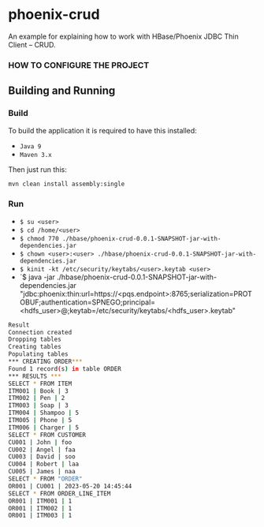 # phoenix-crud
An example for explaining how to work with HBase/Phoenix JDBC Thin Client – CRUD.

### HOW TO CONFIGURE THE PROJECT

## Building and Running

### Build
To build the application it is required to have this installed:
- `Java 9`
- `Maven 3.x`

Then just run this:
```sh
mvn clean install assembly:single
```

### Run
- `$ su <user>`
- `$ cd /home/<user>`
- `$ chmod 770 ./hbase/phoenix-crud-0.0.1-SNAPSHOT-jar-with-dependencies.jar`
- `$ chown <user>:<user> ./hbase/phoenix-crud-0.0.1-SNAPSHOT-jar-with-dependencies.jar`
- `$ kinit -kt /etc/security/keytabs/<user>.keytab <user>`
- `$ java -jar ./hbase/phoenix-crud-0.0.1-SNAPSHOT-jar-with-dependencies.jar "jdbc:phoenix:thin:url=https://<pqs.endpoint>:8765;serialization=PROTOBUF;authentication=SPNEGO;principal=<hdfs_user>@<realm>;keytab=/etc/security/keytabs/<hdfs_user>.keytab"

```sh
Result
Connection created
Dropping tables
Creating tables
Populating tables
*** CREATING ORDER***
Found 1 record(s) in table ORDER
*** RESULTS ***
SELECT * FROM ITEM
ITM001 | Book | 3
ITM002 | Pen | 2
ITM003 | Soap | 3
ITM004 | Shampoo | 5
ITM005 | Phone | 5
ITM006 | Charger | 5
SELECT * FROM CUSTOMER
CU001 | John | foo
CU002 | Angel | faa
CU003 | David | soo
CU004 | Robert | laa
CU005 | James | naa
SELECT * FROM "ORDER"
OR001 | CU001 | 2023-05-20 14:45:44
SELECT * FROM ORDER_LINE_ITEM
OR001 | ITM001 | 1
OR001 | ITM002 | 1
OR001 | ITM003 | 1
```